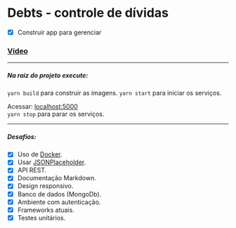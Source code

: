 # Debts - controle de dívidas

- [x] Construir app para gerenciar 

### [Vídeo](https://www.youtube.com/watch?v=mYLnLqzM9Wc)
---
##### Na raiz do projeto execute:


`yarn build` para construir as imagens.
`yarn start` para iniciar os serviços.

Acessar: [localhost:5000](http://localhost:5000/)
<br>
`yarn stop` para parar os serviços.

---

##### Desafios:
- [x] Uso de [Docker](https://www.docker.com/get-started).
- [x] Usar [JSONPlaceholder](https://jsonplaceholder.typicode.com/).
- [x] API REST.
- [x] Documentação Markdown.
- [x] Design responsivo.
- [x] Banco de dados (MongoDb).
- [x] Ambiente com autenticação.
- [x] Frameworks atuais.
- [x] Testes unitários.